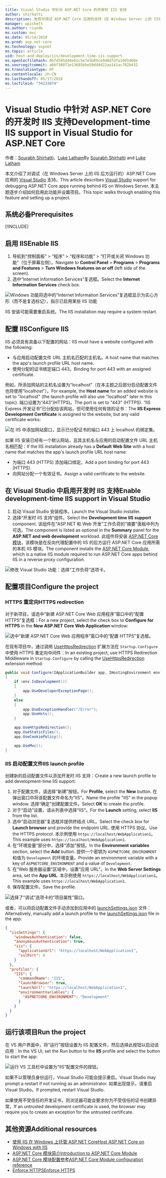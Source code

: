 ```yaml
---
title: Visual Studio 中针对 ASP.NET Core 的开发时 IIS 支持
author: shirhatti
description: 发现对调试 ASP.NET Core 应用的支持（在 Windows Server 上的 IIS 后方运行时）。
manager: wpickett
ms.author: riande
ms.custom: mvc
ms.date: 05/14/2018
ms.prod: asp.net-core
ms.technology: aspnet
ms.topic: article
uid: host-and-deploy/iis/development-time-iis-support
ms.openlocfilehash: 0bf4585d44e61c5e7e5b89ce9d8dfdfa10d5460e
ms.sourcegitcommit: a66f38071e13685bbe59d48d22aa141ac702b432
ms.translationtype: HT
ms.contentlocale: zh-CN
ms.lasthandoff: 05/17/2018
ms.locfileid: "34233074"
---
```

# <a name="development-time-iis-support-in-visual-studio-for-aspnet-core"></a><span data-ttu-id="6ce1d-103">Visual Studio 中针对 ASP.NET Core 的开发时 IIS 支持</span><span class="sxs-lookup"><span data-stu-id="6ce1d-103">Development-time IIS support in Visual Studio for ASP.NET Core</span></span>

<span data-ttu-id="6ce1d-104">作者：[Sourabh Shirhatti](https://twitter.com/sshirhatti)、[Luke Latham](https://github.com/guardrex)</span><span class="sxs-lookup"><span data-stu-id="6ce1d-104">By [Sourabh Shirhatti](https://twitter.com/sshirhatti) and [Luke Latham](https://github.com/guardrex)</span></span>

<span data-ttu-id="6ce1d-105">本文介绍了对调试（在 Windows Server 上的 IIS 后方运行的）ASP.NET Core 应用的 [Visual Studio](https://www.visualstudio.com/vs/) 支持。</span><span class="sxs-lookup"><span data-stu-id="6ce1d-105">This article describes [Visual Studio](https://www.visualstudio.com/vs/) support for debugging ASP.NET Core apps running behind IIS on Windows Server.</span></span> <span data-ttu-id="6ce1d-106">本主题逐步介绍如何启用此功能并设置项目。</span><span class="sxs-lookup"><span data-stu-id="6ce1d-106">This topic walks through enabling this feature and setting up a project.</span></span>

## <a name="prerequisites"></a><span data-ttu-id="6ce1d-107">系统必备</span><span class="sxs-lookup"><span data-stu-id="6ce1d-107">Prerequisites</span></span>

[!INCLUDE[](~/includes/net-core-prereqs-windows.md)]

## <a name="enable-iis"></a><span data-ttu-id="6ce1d-108">启用 IIS</span><span class="sxs-lookup"><span data-stu-id="6ce1d-108">Enable IIS</span></span>

1. <span data-ttu-id="6ce1d-109">导航到“控制面板” > “程序” > “程序和功能” > “打开或关闭 Windows 功能”（位于屏幕左侧）。</span><span class="sxs-lookup"><span data-stu-id="6ce1d-109">Navigate to **Control Panel** > **Programs** > **Programs and Features** > **Turn Windows features on or off** (left side of the screen).</span></span>
1. <span data-ttu-id="6ce1d-110">选中“Internet Information Services”复选框。</span><span class="sxs-lookup"><span data-stu-id="6ce1d-110">Select the **Internet Information Services** check box.</span></span>

![Windows 功能将选中的“Internet Information Services”复选框显示为实心方形（而不是复选标记），指示已启用某些 IIS 功能](development-time-iis-support/_static/enable_iis.png)

<span data-ttu-id="6ce1d-112">IIS 安装可能需要重启系统。</span><span class="sxs-lookup"><span data-stu-id="6ce1d-112">The IIS installation may require a system restart.</span></span>

## <a name="configure-iis"></a><span data-ttu-id="6ce1d-113">配置 IIS</span><span class="sxs-lookup"><span data-stu-id="6ce1d-113">Configure IIS</span></span>

<span data-ttu-id="6ce1d-114">IIS 必须具有具备以下配置的网站：</span><span class="sxs-lookup"><span data-stu-id="6ce1d-114">IIS must have a website configured with the following:</span></span>

* <span data-ttu-id="6ce1d-115">与应用启动配置文件 URL 主机名匹配的主机名。</span><span class="sxs-lookup"><span data-stu-id="6ce1d-115">A host name that matches the app's launch profile URL host name.</span></span>
* <span data-ttu-id="6ce1d-116">使用分配的证书绑定端口 443。</span><span class="sxs-lookup"><span data-stu-id="6ce1d-116">Binding for port 443 with an assigned certificate.</span></span>

<span data-ttu-id="6ce1d-117">例如，所添加网站的主机名设置为“localhost”（在本主题之后部分启动配置文件也将使用“localhost”）。</span><span class="sxs-lookup"><span data-stu-id="6ce1d-117">For example, the **Host name** for an added website is set to "localhost" (the launch profile will also use "localhost" later in this topic).</span></span> <span data-ttu-id="6ce1d-118">端口设置为“443”(HTTPS)。</span><span class="sxs-lookup"><span data-stu-id="6ce1d-118">The port is set to "443" (HTTPS).</span></span> <span data-ttu-id="6ce1d-119">“IIS Express 开发证书”已分配给该网站，但可使用任何有效的证书：</span><span class="sxs-lookup"><span data-stu-id="6ce1d-119">The **IIS Express Development Certificate** is assigned to the website, but any valid certificate works:</span></span>

![在 IIS 中添加网站窗口，显示已分配证书的端口 443 上 localhost 的绑定集。](development-time-iis-support/_static/add-website-window.png)

<span data-ttu-id="6ce1d-121">如果 IIS 安装已经有一个默认网站，且其主机名与应用的启动配置文件 URL 主机名相匹配：</span><span class="sxs-lookup"><span data-stu-id="6ce1d-121">If the IIS installation already has a **Default Web Site** with a host name that matches the app's launch profile URL host name:</span></span>

* <span data-ttu-id="6ce1d-122">为端口 443 (HTTPS) 添加端口绑定。</span><span class="sxs-lookup"><span data-stu-id="6ce1d-122">Add a port binding for port 443 (HTTPS).</span></span>
* <span data-ttu-id="6ce1d-123">向网站分配一个有效证书。</span><span class="sxs-lookup"><span data-stu-id="6ce1d-123">Assign a valid certificate to the website.</span></span>

## <a name="enable-development-time-iis-support-in-visual-studio"></a><span data-ttu-id="6ce1d-124">在 Visual Studio 中启用开发时 IIS 支持</span><span class="sxs-lookup"><span data-stu-id="6ce1d-124">Enable development-time IIS support in Visual Studio</span></span>

1. <span data-ttu-id="6ce1d-125">启动 Visual Studio 安装程序。</span><span class="sxs-lookup"><span data-stu-id="6ce1d-125">Launch the Visual Studio installer.</span></span>
1. <span data-ttu-id="6ce1d-126">选择“开发时 IIS 支持”组件。</span><span class="sxs-lookup"><span data-stu-id="6ce1d-126">Select the **Development time IIS support** component.</span></span> <span data-ttu-id="6ce1d-127">该组件在“ASP.NET 和 Web 开发”工作负荷的“摘要”面板中列为可选。</span><span class="sxs-lookup"><span data-stu-id="6ce1d-127">The component is listed as optional in the **Summary** panel for the **ASP.NET and web development** workload.</span></span> <span data-ttu-id="6ce1d-128">此组件将安装 [ASP.NET Core 模块](xref:fundamentals/servers/aspnet-core-module)，该模块是在反向代理配置中的 IIS 的后方运行 ASP.NET Core 应用所需的本机 IIS 模块。</span><span class="sxs-lookup"><span data-stu-id="6ce1d-128">The component installs the [ASP.NET Core Module](xref:fundamentals/servers/aspnet-core-module), which is a native IIS module required to run ASP.NET Core apps behind IIS in a reverse proxy configuration.</span></span>

![修改 Visual Studio 功能：选择“工作负荷”选项卡。](development-time-iis-support/_static/development_time_support.png)

## <a name="configure-the-project"></a><span data-ttu-id="6ce1d-132">配置项目</span><span class="sxs-lookup"><span data-stu-id="6ce1d-132">Configure the project</span></span>

### <a name="https-redirection"></a><span data-ttu-id="6ce1d-133">HTTPS 重定向</span><span class="sxs-lookup"><span data-stu-id="6ce1d-133">HTTPS redirection</span></span>

<span data-ttu-id="6ce1d-134">对于新项目，请选中“新建 ASP.NET Core Web 应用程序”窗口中的“配置 HTTPS”复选框：</span><span class="sxs-lookup"><span data-stu-id="6ce1d-134">For a new project, select the check box to **Configure for HTTPS** in the **New ASP.NET Core Web Application** window:</span></span>

![选中“新建 ASP.NET Core Web 应用程序”窗口中的“配置 HTTPS”复选框。](development-time-iis-support/_static/new-app.png)

<span data-ttu-id="6ce1d-136">在现有项目中，通过调用 [UseHttpsRedirection](/dotnet/api/microsoft.aspnetcore.builder.httpspolicybuilderextensions.usehttpsredirection) 扩展方法在 `Startup.Configure` 中使用 HTTPS 重定向中间件：</span><span class="sxs-lookup"><span data-stu-id="6ce1d-136">In an existing project, use HTTPS Redirection Middleware in `Startup.Configure` by calling the [UseHttpsRedirection](/dotnet/api/microsoft.aspnetcore.builder.httpspolicybuilderextensions.usehttpsredirection) extension method:</span></span>

```csharp
public void Configure(IApplicationBuilder app, IHostingEnvironment env)
{
    if (env.IsDevelopment())
    {
        app.UseDeveloperExceptionPage();
    }
    else
    {
        app.UseExceptionHandler("/Error");
        app.UseHsts();
    }

    app.UseHttpsRedirection();
    app.UseStaticFiles();
    app.UseCookiePolicy();

    app.UseMvc();
}
```

### <a name="iis-launch-profile"></a><span data-ttu-id="6ce1d-137">IIS 启动配置文件</span><span class="sxs-lookup"><span data-stu-id="6ce1d-137">IIS launch profile</span></span>

<span data-ttu-id="6ce1d-138">创建新的启动配置文件以添加开发时 IIS 支持：</span><span class="sxs-lookup"><span data-stu-id="6ce1d-138">Create a new launch profile to add development-time IIS support:</span></span>

1. <span data-ttu-id="6ce1d-139">对于配置文件，请选择“新建”按钮。</span><span class="sxs-lookup"><span data-stu-id="6ce1d-139">For **Profile**, select the **New** button.</span></span> <span data-ttu-id="6ce1d-140">在弹出窗口中将该配置文件命名为“IIS”。</span><span class="sxs-lookup"><span data-stu-id="6ce1d-140">Name the profile "IIS" in the popup window.</span></span> <span data-ttu-id="6ce1d-141">选择“确定”创建配置文件。</span><span class="sxs-lookup"><span data-stu-id="6ce1d-141">Select **OK** to create the profile.</span></span>
1. <span data-ttu-id="6ce1d-142">对于“启动”设置，请从列表中选择“IIS”。</span><span class="sxs-lookup"><span data-stu-id="6ce1d-142">For the **Launch** setting, select **IIS** from the list.</span></span>
1. <span data-ttu-id="6ce1d-143">选中“启动浏览器”复选框并提供终结点 URL。</span><span class="sxs-lookup"><span data-stu-id="6ce1d-143">Select the check box for **Launch browser** and provide the endpoint URL.</span></span> <span data-ttu-id="6ce1d-144">使用 HTTPS 协议。</span><span class="sxs-lookup"><span data-stu-id="6ce1d-144">Use the HTTPS protocol.</span></span> <span data-ttu-id="6ce1d-145">本示例使用 `https://localhost/WebApplication1`。</span><span class="sxs-lookup"><span data-stu-id="6ce1d-145">This example uses `https://localhost/WebApplication1`.</span></span>
1. <span data-ttu-id="6ce1d-146">在“环境变量”部分中，选择“添加”按钮。</span><span class="sxs-lookup"><span data-stu-id="6ce1d-146">In the **Environment variables** section, select the **Add** button.</span></span> <span data-ttu-id="6ce1d-147">提供一个密钥为 `ASPNETCORE_ENVIRONMENT` 和值为 `Development` 的环境变量。</span><span class="sxs-lookup"><span data-stu-id="6ce1d-147">Provide an environment variable with a key of `ASPNETCORE_ENVIRONMENT` and a value of `Development`.</span></span>
1. <span data-ttu-id="6ce1d-148">在“Web 服务器设置”区域中，设置“应用 URL”。</span><span class="sxs-lookup"><span data-stu-id="6ce1d-148">In the **Web Server Settings** area, set the **App URL**.</span></span> <span data-ttu-id="6ce1d-149">本示例使用 `https://localhost/WebApplication1`。</span><span class="sxs-lookup"><span data-stu-id="6ce1d-149">This example uses `https://localhost/WebApplication1`.</span></span>
1. <span data-ttu-id="6ce1d-150">保存配置文件。</span><span class="sxs-lookup"><span data-stu-id="6ce1d-150">Save the profile.</span></span>

![选择了“调试”选项卡的“项目属性”窗口。](development-time-iis-support/_static/project_properties.png)

<span data-ttu-id="6ce1d-155">或者，可以将启动配置文件手动添加到应用中的 [launchSettings.json](http://json.schemastore.org/launchsettings) 文件：</span><span class="sxs-lookup"><span data-stu-id="6ce1d-155">Alternatively, manually add a launch profile to the [launchSettings.json](http://json.schemastore.org/launchsettings) file in the app:</span></span>

```json
{
  "iisSettings": {
    "windowsAuthentication": false,
    "anonymousAuthentication": true,
    "iis": {
      "applicationUrl": "https://localhost/WebApplication1",
      "sslPort": 0
    }
  },
  "profiles": {
    "IIS": {
      "commandName": "IIS",
      "launchBrowser": true,
      "launchUrl": "https://localhost/WebApplication1",
      "environmentVariables": {
        "ASPNETCORE_ENVIRONMENT": "Development"
      }
    }
  }
}
```

## <a name="run-the-project"></a><span data-ttu-id="6ce1d-156">运行该项目</span><span class="sxs-lookup"><span data-stu-id="6ce1d-156">Run the project</span></span>

<span data-ttu-id="6ce1d-157">在 VS 用户界面中，将“运行”按钮设置为 IIS 配置文件，然后选择此按钮以启动该应用：</span><span class="sxs-lookup"><span data-stu-id="6ce1d-157">In the VS UI, set the Run button to the **IIS** profile and select the button to start the app:</span></span>

![运行 VS 工具栏中设置为“IIS”配置文件的按钮。](development-time-iis-support/_static/toolbar.png)

<span data-ttu-id="6ce1d-159">如果不以管理员身份运行，Visual Studio 可能会提示重启。</span><span class="sxs-lookup"><span data-stu-id="6ce1d-159">Visual Studio may prompt a restart if not running as an administrator.</span></span> <span data-ttu-id="6ce1d-160">如果出现提示，请重启 Visual Studio。</span><span class="sxs-lookup"><span data-stu-id="6ce1d-160">If prompted, restart Visual Studio.</span></span>

<span data-ttu-id="6ce1d-161">如果使用不受信任的开发证书，则浏览器可能会要求你为不受信任的证书创建异常。</span><span class="sxs-lookup"><span data-stu-id="6ce1d-161">If an untrusted development certificate is used, the browser may require you to create an exception for the untrusted certificate.</span></span>

## <a name="additional-resources"></a><span data-ttu-id="6ce1d-162">其他资源</span><span class="sxs-lookup"><span data-stu-id="6ce1d-162">Additional resources</span></span>

* [<span data-ttu-id="6ce1d-163">使用 IIS 在 Windows 上托管 ASP.NET Core</span><span class="sxs-lookup"><span data-stu-id="6ce1d-163">Host ASP.NET Core on Windows with IIS</span></span>](xref:host-and-deploy/iis/index)
* [<span data-ttu-id="6ce1d-164">ASP.NET Core 模块简介</span><span class="sxs-lookup"><span data-stu-id="6ce1d-164">Introduction to ASP.NET Core Module</span></span>](xref:fundamentals/servers/aspnet-core-module)
* [<span data-ttu-id="6ce1d-165">ASP.NET Core 模块配置参考</span><span class="sxs-lookup"><span data-stu-id="6ce1d-165">ASP.NET Core Module configuration reference</span></span>](xref:host-and-deploy/aspnet-core-module)
* [<span data-ttu-id="6ce1d-166">Enforce HTTPS</span><span class="sxs-lookup"><span data-stu-id="6ce1d-166">Enforce HTTPS</span></span>](xref:security/enforcing-ssl)
